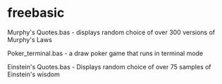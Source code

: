 # freebasic

Murphy's Quotes.bas - displays random choice of over 300 versions of Murphy's Laws                                             

Poker_terminal.bas - a draw poker game that runs in terminal mode                                                              

Einstein's Quotes.bas - Displays random choice of over 75 samples of Einstein's wisdom                                         

